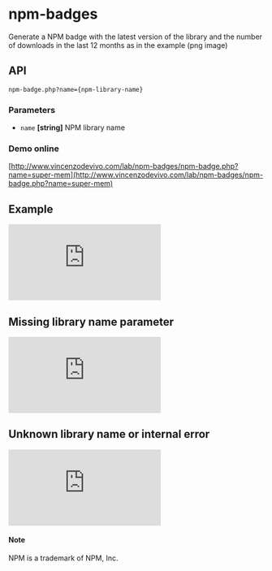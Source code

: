# npm-badges
Generate a NPM badge with the latest version of the library and the number of downloads in the last 12 months as in the example (png image)

## API

`npm-badge.php?name={npm-library-name}`
### Parameters
-   `name` **[string]** NPM library name

### Demo online

[http://www.vincenzodevivo.com/lab/npm-badges/npm-badge.php?name=super-mem](http://www.vincenzodevivo.com/lab/npm-badges/npm-badge.php?name=super-mem)

## Example

![super-mem](http://www.vincenzodevivo.com/lab/npm-badges/npm-badge.php?name=super-mem)

## Missing library name parameter

![no-name](http://www.vincenzodevivo.com/lab/npm-badges/npm-badge.php)

## Unknown library name or internal error 

![unknow name](http://www.vincenzodevivo.com/lab/npm-badges/npm-badge.php?name=super-mem1)

#### Note
NPM is a trademark of NPM, Inc.